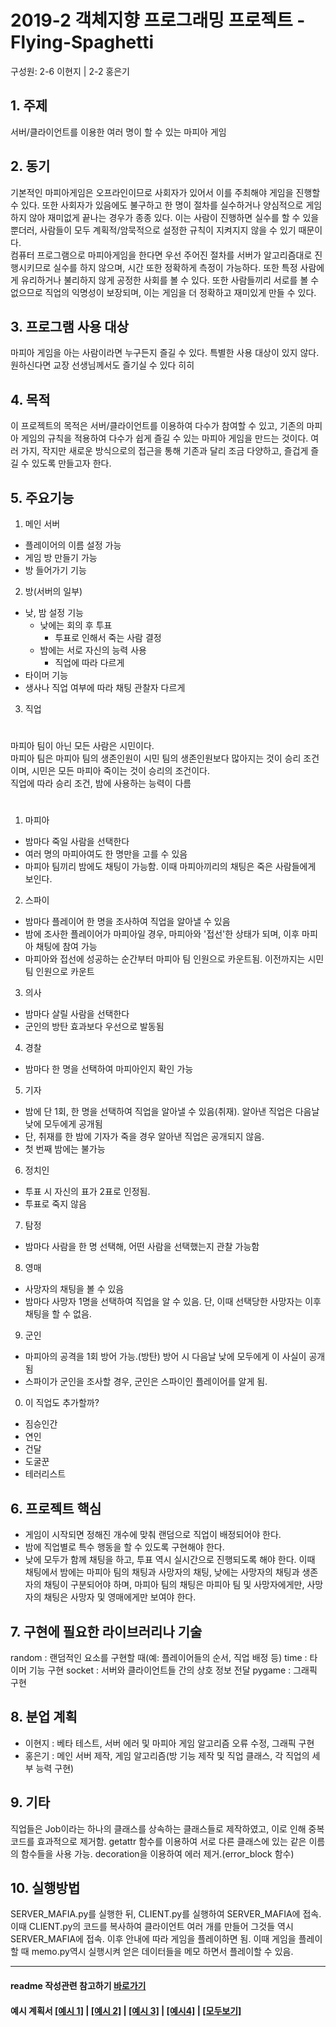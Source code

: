 # 2019-2 객체지향 프로그래밍 프로젝트 - **Flying-Spaghetti**
구성원: 2-6 이현지 | 2-2 홍은기

## 1. 주제
서버/클라이언트를 이용한 여러 명이 할 수 있는 마피아 게임

## 2. 동기
기본적인 마피아게임은 오프라인이므로 사회자가 있어서 이를 주최해야 게임을 진행할 수 있다. 또한 사회자가 있음에도 불구하고 한 명이 절차를 실수하거나 양심적으로 게임하지 않아 재미없게 끝나는 경우가 종종 있다. 이는 사람이 진행하면 실수를 할 수 있을 뿐더러, 사람들이 모두 계획적/암묵적으로 설정한 규칙이 지켜지지 않을 수 있기 때문이다.\
컴퓨터 프로그램으로 마피아게임을 한다면 우선 주어진 절차를 서버가 알고리즘대로 진행시키므로 실수를 하지 않으며, 시간 또한 정확하게 측정이 가능하다. 또한 특정 사람에게 유리하거나 불리하지 않게 공정한 사회를 볼 수 있다. 또한 사람들끼리 서로를 볼 수 없으므로 직업의 익명성이 보장되며, 이는 게임을 더 정확하고 재미있게 만들 수 있다.

## 3. 프로그램 사용 대상
마피아 게임을 아는 사람이라면 누구든지 즐길 수 있다. 특별한 사용 대상이 있지 않다.\
원하신다면 교장 선생님께서도 즐기실 수 있다 히히

## 4. 목적
이 프로젝트의 목적은 서버/클라이언트를 이용하여 다수가 참여할 수 있고, 기존의 마피아 게임의 규칙을 적용하여 다수가 쉽게 즐길 수 있는 마피아 게임을 만드는 것이다.  여러 가지, 작지만 새로운 방식으로의 접근을 통해 기존과 달리 조금 다양하고, 즐겁게 즐길 수 있도록 만들고자 한다.

## 5. 주요기능
1. 메인 서버
- 플레이어의 이름 설정 가능
- 게임 방 만들기 가능
- 방 들어가기 기능
2. 방(서버의 일부)
- 낮, 밤 설정 기능
  - 낮에는 회의 후 투표
    - 투표로 인해서 죽는 사람 결정
  - 밤에는 서로 자신의 능력 사용
    - 직업에 따라 다르게
- 타이머 기능
- 생사나 직업 여부에 따라 채팅 관찰자 다르게
3. 직업
#
마피아 팀이 아닌 모든 사람은 시민이다.\
마피아 팀은 마피아 팀의 생존인원이 시민 팀의 생존인원보다 많아지는 것이 승리 조건이며, 시민은 모든 마피아  죽이는 것이 승리의 조건이다.\
직업에 따라 승리 조건, 밤에 사용하는 능력이 다름
#
1) 마피아
  - 밤마다 죽일 사람을 선택한다
  - 여러 명의 마피아여도 한 명만을 고를 수 있음
  - 마피아 팀끼리 밤에도 채팅이 가능함. 이때 마피아끼리의 채팅은 죽은 사람들에게 보인다.
2) 스파이
  - 밤마다 플레이어 한 명을 조사하여 직업을 알아낼 수 있음
  - 밤에 조사한 플레이어가 마피아일 경우, 마피아와 '접선'한 상태가 되며, 이후 마피아 채팅에 참여 가능
  - 마피아와 접선에 성공하는 순간부터 마피아 팀 인원으로 카운트됨. 이전까지는 시민 팀 인원으로 카운트
3) 의사
  - 밤마다 살릴 사람을 선택한다
  - 군인의 방탄 효과보다 우선으로 발동됨
4) 경찰
  - 밤마다 한 명을 선택하여 마피아인지 확인 가능
5) 기자
  - 밤에 단 1회, 한 명을 선택하여 직업을 알아낼 수 있음(취재). 알아낸 직업은 다음날 낮에 모두에게 공개됨
  - 단, 취재를 한 밤에 기자가 죽을 경우 알아낸 직업은 공개되지 않음.
  - 첫 번째 밤에는 불가능
6) 정치인
  - 투표 시 자신의 표가 2표로 인정됨.
  - 투표로 죽지 않음
7) 탐정
  - 밤마다 사람을 한 명 선택해, 어떤 사람을 선택했는지 관찰 가능함
8) 영매
  - 사망자의 채팅을 볼 수 있음
  - 밤마다 사망자 1명을 선택하여 직업을 알 수 있음. 단, 이때 선택당한 사망자는 이후 채팅을 할 수 없음.
9) 군인
  - 마피아의 공격을 1회 방어 가능.(방탄) 방어 시 다음날 낮에 모두에게 이 사실이 공개됨
  - 스파이가 군인을 조사할 경우, 군인은 스파이인 플레이어를 알게 됨.
0) 이 직업도 추가할까?
  - 짐승인간
  - 연인
  - 건달
  - 도굴꾼
  - 테러리스트

## 6. 프로젝트 핵심
- 게임이 시작되면 정해진 개수에 맞춰 랜덤으로 직업이 배정되어야 한다.
- 밤에 직업별로 특수 행동을 할 수 있도록 구현해야 한다.
- 낮에 모두가 함께 채팅을 하고, 투표 역시 실시간으로 진행되도록 해야 한다. 이때 채팅에서 밤에는 마피아 팀의 채팅과 사망자의 채팅, 낮에는 사망자의 채팅과 생존자의 채팅이 구분되어야 하며, 마피아 팀의 채팅은 마피아 팀 및 사망자에게만, 사망자의 채팅은 사망자 및 영매에게만 보여야 한다.

## 7. 구현에 필요한 라이브러리나 기술
random : 랜덤적인 요소를 구현할 때(예: 플레이어들의 순서, 직업 배정 등)
time : 타이머 기능 구현
socket : 서버와 클라이언트들 간의 상호 정보 전달
pygame : 그래픽 구현

## 8. **분업 계획**
- 이현지 : 베타 테스트, 서버 에러 및 마피아 게임 알고리즘 오류 수정, 그래픽 구현
- 홍은기 : 메인 서버 제작, 게임 알고리즘(방 기능 제작 및 직업 클래스, 각 직업의 세부 능력 구현)

## 9. 기타
직업들은 Job이라는 하나의 클래스를 상속하는 클래스들로 제작하였고, 이로 인해 중복 코드를 효과적으로 제거함.
getattr 함수를 이용하여 서로 다른 클래스에 있는 같은 이름의 함수들을 사용 가능.
decoration을 이용하여 에러 제거.(error_block 함수)

## 10. 실행방법
SERVER_MAFIA.py를 실행한 뒤, CLIENT.py를 실행하여 SERVER_MAFIA에 접속. 이때 CLIENT.py의 코드를 복사하여 클라이언트 여러
개를 만들어 그것들 역시 SERVER_MAFIA에 접속. 이후 안내에 따라 게임을 플레이하면 됨. 이때 게임을 플레이할 때 memo.py역시 실행시켜
얻은 데이터들을 메모 하면서 플레이할 수 있음.
<hr>

#### readme 작성관련 참고하기 [바로가기](https://heropy.blog/2017/09/30/markdown/)

#### 예시 계획서 [[예시 1]](https://docs.google.com/document/d/1hcuGhTtmiTUxuBtr3O6ffrSMahKNhEj33woE02V-84U/edit?usp=sharing) | [[예시 2]](https://docs.google.com/document/d/1FmxTZvmrroOW4uZ34Xfyyk9ejrQNx6gtsB6k7zOvHYE/edit?usp=sharing) | [[예시 3]](https://github.com/goldmango328/2018-OOP-Python-Light) | [[예시4]](https://github.com/ssy05468/2018-OOP-Python-lightbulb) | [[모두보기]](https://github.com/kadragon/oop_project_ex/network/members)
